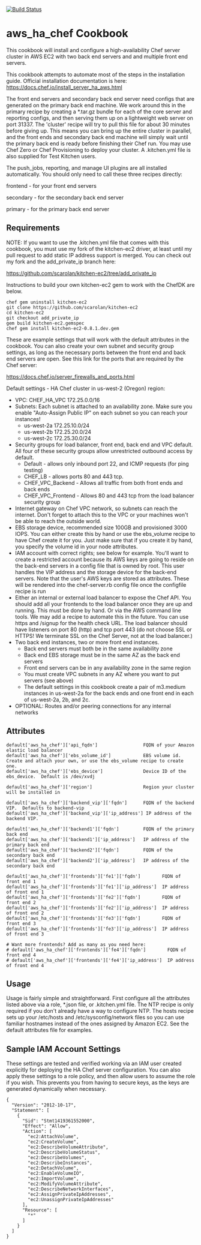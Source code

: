 [![Build Status](https://travis-ci.org/scarolan/aws_ha_chef.svg?branch=master)](https://travis-ci.org/scarolan/aws_ha_chef)

aws_ha_chef Cookbook
===========================
This cookbook will install and configure a high-availability Chef server cluster in AWS EC2 with two back end servers and and multiple front end servers.

This cookbook attempts to automate most of the steps in the installation guide. Official installation documentation is here: https://docs.chef.io/install_server_ha_aws.html

The front end servers and secondary back end server need configs that are generated on the primary back end machine. We work around this in the primary recipe by creating a *.tar.gz bundle for each of the core server and reporting configs, and then serving them up on a lightweight web server on port 31337. The 'cluster' recipe will try to pull this file for about 30 minutes before giving up. This means you can bring up the entire cluster in parallel, and the front ends and secondary back end machine will simply wait until the primary back end is ready before finishing their Chef run. You may use Chef Zero or Chef Provisioning to deploy your cluster. A .kitchen.yml file is also supplied for Test Kitchen users.

The push_jobs, reporting, and manage UI plugins are all installed automatically. You should only need to call these three recipes directly:

frontend - for your front end servers

secondary - for the secondary back end server

primary - for the primary back end server

Requirements
------------
NOTE: If you want to use the .kitchen.yml file that comes with this cookbook, you must use my fork of the kitchen-ec2 driver, at least until my pull request to add static IP address support is merged. You can check out my fork and the add_private_ip branch here:

https://github.com/scarolan/kitchen-ec2/tree/add_private_ip 

Instructions to build your own kitchen-ec2 gem to work with the ChefDK are below.

```
chef gem uninstall kitchen-ec2
git clone https://github.com/scarolan/kitchen-ec2
cd kitchen-ec2
git checkout add_private_ip
gem build kitchen-ec2.gemspec
chef gem install kitchen-ec2-0.8.1.dev.gem
```

These are example settings that will work with the default attributes in the cookbook. You can also create your own subnet and security group settings, as long as the necessary ports between the front end and back end servers are open. See this link for the ports that are required by the Chef server:

https://docs.chef.io/server_firewalls_and_ports.html 

Default settings - HA Chef cluster in us-west-2 (Oregon) region:
+ VPC: CHEF_HA_VPC  172.25.0.0/16
+ Subnets:  Each subnet is attached to an availability zone. Make sure you enable "Auto-Assign Public IP" on each subnet so you can reach your instances!
  - us-west-2a 172.25.10.0/24
  - us-west-2b 172.25.20.0/24
  - us-west-2c 172.25.30.0/24 
+ Security groups for load balancer, front end, back end and VPC default. All four of these security groups allow unrestricted outbound access by default.
  - Default - allows only inbound port 22, and ICMP requests (for ping testing)
  - CHEF_LB - allows ports 80 and 443 tcp.
  - CHEF_VPC_Backend - Allows all traffic from both front ends and back ends
  - CHEF_VPC_Frontend - Allows 80 and 443 tcp from the load balancer security group
+ Internet gateway on Chef VPC network, so subnets can reach the internet. Don't forget to attach this to the VPC or your machines won't be able to reach the outside world.
+ EBS storage device, recommended size 100GB and provisioned 3000 IOPS. You can either create this by hand or use the ebs_volume recipe to have Chef create it for you. Just make sure that if you create it by hand, you specify the volume id in your node attributes.
+ IAM account with correct rights; see below for example. You'll want to create a restricted account because its AWS keys are going to reside on the back-end servers in a config file that is owned by root. This user handles the VIP address and the storage device for the back-end servers. Note that the user's AWS keys are stored as attributes. These will be rendered into the chef-server.rb config file once the configfile recipe is run
+ Either an internal or external load balancer to expose the Chef API. You should add all your frontends to the load balancer once they are up and running. This must be done by hand. Or via the AWS command line tools. We may add a recipe to automate this in the future. You can use https and /signup for the health check URL. The load balancer should have listeners on port 80 (http) and tcp port 443 (do not choose SSL or HTTPS! We terminate SSL on the Chef Server, not at the load balancer.)
+ Two back end instances, two or more front end instances.
  - Back end servers must both be in the same availability zone
  - Back end EBS storage must be in the same AZ as the back end servers
  - Front end servers can be in any availability zone in the same region
  - You must create VPC subnets in any AZ where you want to put servers (see above)
  - The default settings in this cookbook create a pair of m3.medium instances in us-west-2a for the back ends and one front end in each of us-west-2a, 2b, and 2c.
+ OPTIONAL: Routes and/or peering connections for any internal networks

Attributes
----------

```
default['aws_ha_chef']['api_fqdn']                 FQDN of your Amazon elastic load balancer
default['aws_ha_chef']['ebs_volume_id']            EBS volume id.  Create and attach your own, or use the ebs_volume recipe to create one. 
default['aws_ha_chef']['ebs_device']               Device ID of the ebs_device.  Default is /dev/xvdj

default['aws_ha_chef']['region']                   Region your cluster will be installed in

default['aws_ha_chef']['backend_vip']['fqdn']      FQDN of the backend VIP.  Defaults to backend-vip
default['aws_ha_chef']['backend_vip']['ip_address'] IP address of the backend VIP. 

default['aws_ha_chef']['backend1']['fqdn']         FQDN of the primary back end
default['aws_ha_chef']['backend1']['ip_address']   IP address of the primary back end
default['aws_ha_chef']['backend2']['fqdn']         FQDN of the secondary back end 
default['aws_ha_chef']['backend2']['ip_address']   IP address of the secondary back end

default['aws_ha_chef']['frontends']['fe1']['fqdn']        FQDN of front end 1
default['aws_ha_chef']['frontends']['fe1']['ip_address']  IP address of front end 1
default['aws_ha_chef']['frontends']['fe2']['fqdn']        FQDN of front end 2
default['aws_ha_chef']['frontends']['fe2']['ip_address']  IP address of front end 2
default['aws_ha_chef']['frontends']['fe3']['fqdn']        FQDN of front end 3
default['aws_ha_chef']['frontends']['fe3']['ip_address']  IP address of front end 3

# Want more frontends? Add as many as you need here:
# default['aws_ha_chef']['frontends']['fe4']['fqdn']        FQDN of front end 4
# default['aws_ha_chef']['frontends']['fe4']['ip_address']  IP address of front end 4
```


Usage
-----

Usage is fairly simple and straightforward. First configure all the attributes listed above via a role, *.json file, or .kitchen.yml file. The NTP recipe is only required if you don't already have a way to configure NTP.  The hosts recipe sets up your /etc/hosts and /etc/sysconfig/network files so you can use familiar hostnames instead of the ones assigned by Amazon EC2.  See the default attributes file for examples.

Sample IAM Account Settings
-----
These settings are tested and verified working via an IAM user created explicitly for deploying the HA Chef server configuration. You can also apply these settings to a role policy, and then allow users to assume the role if you wish.  This prevents you from having to secure keys, as the keys are generated dynamically when necessary.

```
{
  "Version": "2012-10-17",
  "Statement": [
    {
      "Sid": "Stmt1419361552000",
      "Effect": "Allow",
      "Action": [
        "ec2:AttachVolume",
        "ec2:CreateVolume",
        "ec2:DescribeVolumeAttribute",
        "ec2:DescribeVolumeStatus",
        "ec2:DescribeVolumes",
        "ec2:DescribeInstances",
        "ec2:DetachVolume",
        "ec2:EnableVolumeIO",
        "ec2:ImportVolume",
        "ec2:ModifyVolumeAttribute",
        "ec2:DescribeNetworkInterfaces",
        "ec2:AssignPrivateIpAddresses",
        "ec2:UnassignPrivateIpAddresses"
      ],
      "Resource": [
        "*"
      ]
    }
  ]
}
```
